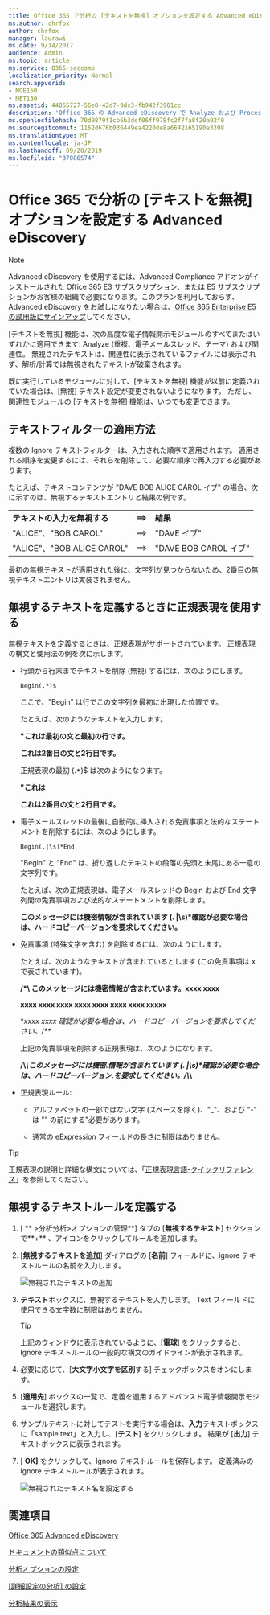 ```yaml
---
title: Office 365 で分析の [テキストを無視] オプションを設定する Advanced eDiscovery
ms.author: chrfox
author: chrfox
manager: laurawi
ms.date: 9/14/2017
audience: Admin
ms.topic: article
ms.service: O365-seccomp
localization_priority: Normal
search.appverid:
- MOE150
- MET150
ms.assetid: 44055727-56e8-42d7-9dc3-fb942f3901cc
description: 'Office 365 の Advanced eDiscovery で Analyze および Process モジュールを使用するときに、特定のテキストを無視するルールを定義する方法について説明します。  '
ms.openlocfilehash: 70d9879f1cb6b3def06ff978fc2f7fa8f20a92f0
ms.sourcegitcommit: 1162d676b036449ea4220de8a6642165190e3398
ms.translationtype: MT
ms.contentlocale: ja-JP
ms.lasthandoff: 09/20/2019
ms.locfileid: "37086574"
---
```

# <a name="set-ignore-text-option-for-analyze-in-office-365-advanced-ediscovery"></a>Office 365 で分析の [テキストを無視] オプションを設定する Advanced eDiscovery

> [!NOTE]
> Advanced eDiscovery を使用するには、Advanced Compliance アドオンがインストールされた Office 365 E3 サブスクリプション、または E5 サブスクリプションがお客様の組織で必要になります。このプランを利用しておらず、Advanced eDiscovery をお試しになりたい場合は、[Office 365 Enterprise E5 の試用版にサインアップ](https://go.microsoft.com/fwlink/p/?LinkID=698279)してください。 
  
[テキストを無視] 機能は、次の高度な電子情報開示モジュールのすべてまたはいずれかに適用できます: Analyze (重複、電子メールスレッド、テーマ) および関連性。 無視されたテキストは、関連性に表示されているファイルには表示されず、解析/計算では無視されたテキストが破棄されます。
  
既に実行しているモジュールに対して、[テキストを無視] 機能が以前に定義されていた場合は、[無視] テキスト設定が変更されないようになります。 ただし、関連性モジュールの [テキストを無視] 機能は、いつでも変更できます。
  
## <a name="how-ignore-text-filters-are-applied"></a>テキストフィルターの適用方法

複数の Ignore テキストフィルターは、入力された順序で適用されます。 適用される順序を変更するには、それらを削除して、必要な順序で再入力する必要があります。
  
たとえば、テキストコンテンツが "DAVE BOB ALICE CAROL イブ" の場合、次に示すのは、無視するテキストエントリと結果の例です。
  
||||
|:-----|:-----|:-----|
|**テキストの入力を無視する** <br/> |**==\>** <br/> |**結果** <br/> |
|"ALICE"、"BOB CAROL"  <br/> |==\>  <br/> |"DAVE イブ"  <br/> |
|"ALICE"、"BOB ALICE CAROL"  <br/> |==\>  <br/> |"DAVE BOB CAROL イブ"  <br/> |
   
最初の無視テキストが適用された後に、文字列が見つからないため、2番目の無視テキストエントリは実装されません。
  
## <a name="use-regular-expressions-when-defining-ignore-text"></a>無視するテキストを定義するときに正規表現を使用する

無視テキストを定義するときは、正規表現がサポートされています。 正規表現の構文と使用法の例を次に示します。
  
- 行頭から行末までテキストを削除 (無視) するには、次のようにします。
    
     `Begin(.*)$`
    
    ここで、"Begin" は行でこの文字列を最初に出現した位置です。
    
    たとえば、次のようなテキストを入力します。
    
    **"これは最初の文と最初の行です。**
    
    **これは2番目の文と2行目です。**
    
    正規表現の最初 (.\*)$ は次のようになります。
    
    **"これは**
    
    **これは2番目の文と2行目です。**
    
- 電子メールスレッドの最後に自動的に挿入される免責事項と法的なステートメントを削除するには、次のようにします。
    
     `Begin(.|\s)*End`
    
    "Begin" と "End" は、折り返したテキストの段落の先頭と末尾にある一意の文字列です。 
    
    たとえば、次の正規表現は、電子メールスレッドの Begin および End 文字列間の免責事項および法的なステートメントを削除します。
    
    **このメッセージには機密情報が含まれています (. |\s)\*確認が必要な場合は、ハードコピーバージョンを要求してください。**
    
- 免責事項 (特殊文字を含む) を削除するには、次のようにします。 
    
    たとえば、次のようなテキストが含まれているとします (この免責事項は x で表されています)。 
    
    **/\*\ このメッセージには機密情報が含まれています。xxxx xxxx**
    
    **xxxx xxxx xxxx xxxx xxxx xxxx xxxx xxxxx**
    
    **xxxx xxxx 確認が必要な場合は、ハードコピーバージョンを要求してください。/\*\**
    
    上記の免責事項を削除する正規表現は、次のようになります。 
    
    **\/\\*\\このメッセージには機密\.情報が含まれています (. |\s)\*確認が必要な場合は、ハードコピーバージョン\.を要求してください。\/\\*\\**
    
- 正規表現ルール:
    
  - アルファベットの一部ではない文字 (スペースを除く)、"_"、および "-" は "" の前にする\"必要があります。
    
  - 通常の eExpression フィールドの長さに制限はありません。
    
> [!TIP]
> 正規表現の説明と詳細な構文については、「[正規表現言語-クイックリファレンス](https://msdn.microsoft.com/en-us/library/az24scfc%28v=vs.110%29.aspx)」を参照してください。 
  
## <a name="define-ignore-text-rule"></a>無視するテキストルールを定義する

1. [ ** \>分析分析\>オプションの管理**] タブの [**無視するテキスト**] セクションで**+** 、アイコンをクリックしてルールを追加します。 
    
2. [**無視するテキストを追加**] ダイアログの [**名前**] フィールドに、ignore テキストルールの名前を入力します。 
    
    ![無視されたテキストの追加](media/98e5129b-2667-4692-86fa-2d0117187a7f.png)
  
3. **テキスト**ボックスに、無視するテキストを入力します。 Text フィールドに使用できる文字数に制限はありません。 
    
    > [!TIP]
    > 上記のウィンドウに表示されているように、[**電球**] をクリックすると、Ignore テキストルールの一般的な構文のガイドラインが表示されます。 
  
4. 必要に応じて、[**大文字小文字を区別**する] チェックボックスをオンにします。 
    
5. [**適用先**] ボックスの一覧で、定義を適用するアドバンスド電子情報開示モジュールを選択します。 
    
6. サンプルテキストに対してテストを実行する場合は、**入力**テキストボックスに「sample text」と入力し、[**テスト**] をクリックします。 結果が [**出力**] テキストボックスに表示されます。 
    
7. [ **OK]** をクリックして、Ignore テキストルールを保存します。 定義済みの Ignore テキストルールが表示されます。 
    
    ![無視されたテキスト名を設定する](media/3a788ac3-4a1c-46c9-89bd-7ff32d68ce23.png)
  
## <a name="see-also"></a>関連項目

[Office 365 Advanced eDiscovery](office-365-advanced-ediscovery.md)
  
[ドキュメントの類似点について](understand-document-similarity-in-advanced-ediscovery.md)
  
[分析オプションの設定](set-analyze-options-in-advanced-ediscovery.md)
  
[[詳細設定の分析] の設定](set-analyze-advanced-settings-in-advanced-ediscovery.md)
  
[分析結果の表示](view-analyze-results-in-advanced-ediscovery.md)

